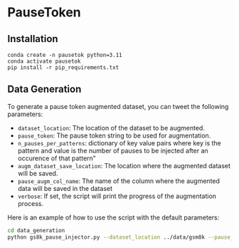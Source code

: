 # PauseToken

## Installation
```
conda create -n pausetok python=3.11
conda activate pausetok
pip install -r pip_requirements.txt
```

## Data Generation

To generate a pause token augmented dataset, you can tweet the following parameters:

- `dataset_location`: The location of the dataset to be augmented.
- `pause_token`: The pause token string to be used for augmentation.
- `n_pauses_per_patterns`:  dictionary of key value pairs where key is the pattern and value is the number of pauses to be injected after an occurence of that pattern"
- `augm_dataset_save_location`: The location where the augmented dataset will be saved.
- `pause_augm_col_name`: The name of the column where the augmented data will be saved in the dataset
- `verbose`: If set, the script will print the progress of the augmentation process.

Here is an example of how to use the script with the default parameters:
```bash
cd data_generation
python gs8k_pause_injector.py --dataset_location ../data/gsm8k --pause_token "<|pause|>" --n_pauses_per_patterns '{"=": 1, "\n": 1}' --augm_dataset_save_location ../data/gs8k_pause_injected --pause_augm_col_name "pause_augmented_answer"
```
